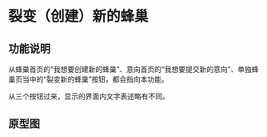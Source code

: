 # 裂变（创建）新的蜂巢

## 功能说明

从蜂巢首页的“我想要创建新的蜂巢”、意向首页的“我想要提交新的意向”、单独蜂巢页当中的“裂变新的蜂巢”按钮，都会指向本功能。

从三个按钮过来，显示的界面内文字表述略有不同。

## 原型图

